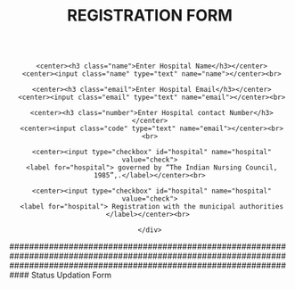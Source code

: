 <!doctype html>
<html>
 <head>
  <title>QuickTreat</title>
 </head>
 <body>
  <div class="regform">
  <center><h1>REGISTRATION FORM</h1></center>
  </div>
  <br>
  <br>
  <div class="main">
   <form>
    <div id="name">
	
	 <center><h3 class="name">Enter Hospital Name</h3></center>
	 <center><input class="name" type="text" name="name"></center><br>
	 
	 <center><h3 class="email">Enter Hospital Email</h3></center>
	 <center><input class="email" type="text" name="email"></center><br>
	 
	 <center><h3 class="number">Enter Hospital contact Number</h3></center>
	 <center><input class="code" type="text" name="email"></center><br><br>
	 
	 <center><input type="checkbox" id="hospital" name="hospital" value="check">
     <label for="hospital"> governed by “The Indian Nursing Council, 1985”,.</label></center><br>
	  
	 <center><input type="checkbox" id="hospital" name="hospital" value="check">
     <label for="hospital"> Registration with the municipal authorities </label></center><br> 
	 
    </div>
   </form>   
  </div>   
 </body> 
</html>  
############################################################################################################################################################################
 Status Updation Form
 
 <!DOCTYPE html>
<html>
<head>
	<style >
		form {
  text-align: center;
}
h2{
	text-align: center;
}

	</style>


</head>
<body>

<h2>Hospital Status Updation Form</h2>

<form >

  <label for="regnum">Registration Number: </label>
  <input type="text" id="regnum" name="regnum" ><br>
 
  <label for="Ventilators">Ventilators Available: </label>
    <input type="Number" id="ventnum" name="ventnum" ><br> 
<label for="GenBeds">General Beds Available: </label>
    <input type="Number" id="bednum" name="bednum" ><br> 
    <label for="Isolatward">Isolation Wards Available: </label>
    <input type="Number" id="isonum" name="isonum" ><br> 
     <label for="ICU">ICU: </label>
     <input type="radio" id="icu" name="avbl" value="icu">
  <label for="icu">Yes</label>
  <input type="radio" id="icu" name="avbl" value="icu">
  <label for="icu">No</label>
   <label for="ICU"> Number of Available: </label>
  <input type="Number" id="icu1num" name="icu1num" ><br> 
 

    <h4> Other Facilities</h4>
    
<input type="checkbox" id="Facility2" name="Facility2" value="Laboratory">
  <label for="Facility2"> Laboratory</label><br>
 
  <input type="checkbox" id="Facility3" name="Facility3" value="  PICU (Pediatrics ICU)">
  <label for="Facility3">   PICU (Pediatrics ICU)</label><br>


  <label for="specialistavbl">Available Specialist: </label>
  <select name = "dropdown"> 
  <option value = "Orthopedic Sergon" selected>Orthopedic Sergon</option>
  <option value = "Eye Specialist">Eye Specialist</option>
  <option value = "NeuroSergon">NeuroSergon</option> 

 
   <br>
   <br>
   <br>


   <input type="submit" value="Submit"><br>

  
</form> 

</body>
</html>



